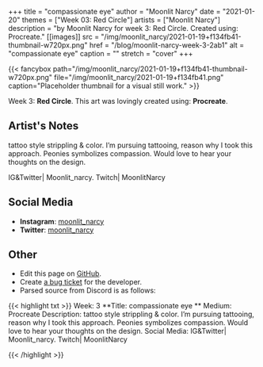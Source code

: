 +++
title =       "compassionate eye"
author =      "Moonlit Narcy"
date =        "2021-01-20"
themes =      ["Week 03: Red Circle"]
artists =     ["Moonlit Narcy"]
description = "by Moonlit Narcy for week 3: Red Circle. Created using: Procreate."
[[images]]
      src = "/img/moonlit_narcy/2021-01-19+f134fb41-thumbnail-w720px.png"
      href = "/blog/moonlit-narcy-week-3-2ab1"
      alt = "compassionate eye"
      caption = ""
      stretch = "cover"
+++

{{< fancybox path="/img/moonlit_narcy/2021-01-19+f134fb41-thumbnail-w720px.png" file="/img/moonlit_narcy/2021-01-19+f134fb41.png" caption="Placeholder thumbnail for a visual still work." >}}


Week 3: **Red Circle**. This art was lovingly created using: **Procreate**.

## Artist's Notes

tattoo style strippling & color. I’m pursuing tattooing, reason why I took this approach. Peonies symbolizes compassion. Would love to hear your thoughts on the design. 

IG&Twitter| Moonlit_narcy. Twitch| MoonlitNarcy

## Social Media

- **Instagram**: <a href='https://instagram.com/moonlit_narcy' target='_blank'>moonlit_narcy</a>
- **Twitter**: <a href='https://twitter.com/moonlit_narcy' target='_blank'>moonlit_narcy</a>

## Other

- Edit this page on [GitHub](https://github.com/teaminkling/web-refresh/edit/main/content/blog/moonlit-narcy-week-3-2ab1.md).
- Create [a bug ticket](https://github.com/teaminkling/web-refresh/issues/new?assignees=&labels=bug&template=problem-report.md&title=) for the developer.
- Parsed source from Discord is as follows:

{{< highlight txt >}}
Week: 3
**Title:  compassionate eye **
Medium: Procreate
Description: tattoo style strippling & color. I’m pursuing tattooing, reason why I took this approach. Peonies symbolizes compassion. Would love to hear your thoughts on the design. 
Social Media: IG&Twitter| Moonlit_narcy. Twitch| MoonlitNarcy


{{< /highlight >}}